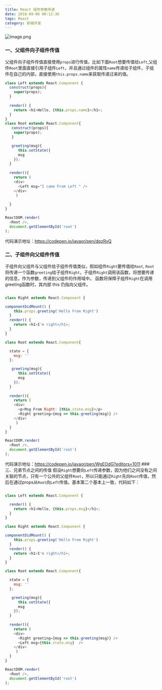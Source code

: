 ```yaml
---
title: React 组件参数传递
date: 2018-09-06 00:12:36
tags: React
category: 前端开发
---
```


![image.png](https://upload-images.jianshu.io/upload_images/170138-94373511a5284ef8.png?imageMogr2/auto-orient/strip%7CimageView2/2/w/1240)

### 一、父组件向子组件传值
父组件向子组件传值直接使用`props`进行传值，比如下面`Root`想要传值给`Left`,父组件`Root`里面直接引用子组件`Left`，并且通过组件的属性`name`传递给子组件，子组件在自己的内部，直接使用`this.props.name`来获取传递过来的值。

<!--more -->
```js
class Left extends React.Component {
  construct(props){
    super(props);
  }
  
  render() {
    return <h1>Hello, {this.props.name}</h1>;
  }
}
class Root extends React.Component{
   construct(props){
    super(props);
   }

   greeting(msg){
      this.setState({
      msg
    });
  }
  
  render(){
    return (
    <div>
      <Left msg="I came From Left " />
    </div>
     )
    
  }
}

ReactDOM.render(
  <Root />,
  document.getElementById('root')
);
```
代码演示地址：https://codepen.io/javaor/pen/dqzRvQ
### 二、子组件向父组件传值
子组件向父组件与父组件给子组件传值类似，假如组件`Right`要传值给`Root`,
`Root`将传递一个函数`greeting`给子组件`Right`，子组件`Right`调用该函数，将想要传递的信息，作为参数，传递到父组件的作用域中。
函数将保障子组件`Right`在调用 greeting函数时，其内部 this 仍指向父组件。


```js

class Right extends React.Component {

componentDidMount() {   
    this.props.greeting('Hello From Right')
  }
  render() {
    return <h1>I'm right</h1>;
  }
}

class Root extends React.Component{

  state = {
    msg: ''
  };

   greeting(msg){
      this.setState({
      msg
    });
  }
  
  render(){
    return (
    <div>
      <p>Msg From Right: {this.state.msg}</p>
      <Right greeting={msg => this.greeting(msg)} />
    </div>
     )
  }
}

ReactDOM.render(
  <Root />,
  document.getElementById('root')
);
```
代码演示地址：https://codepen.io/javaor/pen/WgEOdG?editors=1011
###三、兄弟节点之间的传值
假设`Right`想要向`Left`传递参数，因为他们之间没有之间关联的节点，只有一个公共的父组件`Root`，所以只能通过`Right`先向`Root`传值，然后在通过props从`Root`向`Left`传值。基本第二个基本上一致，代码如下：

```js

class Left extends React.Component {

  render() {
    return <h1>Hello, {this.props.msg}</h1>;
  }
}

class Right extends React.Component {

componentDidMount() {   
    this.props.greeting('Hello From Right')
  }
  render() {
    return <h1>I'm right</h1>;
  }
}

class Root extends React.Component{

  state = {
    msg: ''
  };

   greeting(msg){
      this.setState({
      msg
    });
  }
  
  render(){
    return (
    <div>
      <Right greeting={msg => this.greeting(msg)} />
      <Left msg={this.state.msg}  />
    </div>
     )
  }
}

ReactDOM.render(
  <Root />,
  document.getElementById('root')
);
```




